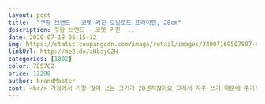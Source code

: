 ```yaml
---
layout: post 
title:  "쿠팡 브랜드 - 코멧 키친 오일로드 프라이팬, 28cm" 
description: 쿠팡 브랜드 - 코멧 키친  ..
date: 2020-07-18 06:15:12 
img: https://static.coupangcdn.com/image/retail/images/24007169507897-c2569bac-80ef-4b8c-bc3f-bbdfbdad9f0c.jpg 
linkUrl: http://me2.do/xHbajC2H 
categories: [1002] 
color: 7E57C2 
price: 13290 
author: brandMaster 
cont: <br/> 가정에서 가장 많이 쓰는 크기가 28센치잖아요 그래서 자주 쓰기 때문에 주기적으로 갈아줘야 하는데 후라이팬이 저렴한 건 아니기 때문에 교체하기가 어렵더라구요^^;<br/>그래서 눌러붙는거 감안하고 요리하다 보니깐 스트레스 받았는데, 이 코멧 후라이팬은 우선 코팅력은 사진 보는 것과 같이 계란 흰자 눌러붙지 않을 정도로 잘되어 있구요,<br/>기름양 조절하는것 걱정없이 요리 할 수 있을 것 같아요!!<br/>기름을 많이 사용해서 요리를 망칠때가 조금 있는데,<br/>다이어트중이라 간단하게 야채를 구워봤는데 너무 잘구워지고 유용하게 쓸수있을것같아요❤<br/>따라하기에 딱 좋은 오일팬이에요❤<br/>무겁고 잘 눌러붙는 후라이팬 쓰다가 새로 써보니 신세계에요ㅎㅎ<br/>벌써 김치볶음밥에 계란후라이 반숙으로 두 개나 올려서 냠냠 맛있게 먹었답니당<br/>변색과 병형에 강하다고 하니^^<br/>손잡이도 단단하고, 튼튼하게 만들어진 팬!이라는 느낌이 딱 듭니다.<br/><br/>아노다이징으로 처리를 해서 세척이 쉽고<br/>아무래도 무겁거나 들기 힘들면 자주 손이 안 가는데, 코멧 후라이팬은 자주 쓸 수 있을 것 같아요ㅎㅎ<br/>엠보싱 사이로, 오일로드에 기름이 고르게 펴지기 때문에<br/>엠보싱 오일로드 프라이팬  인덕션 용 프라이팬처럼<br/>열전도율도 높아서 조리가 쉽고 간편해요ㅎ<br/> 
---
```

 